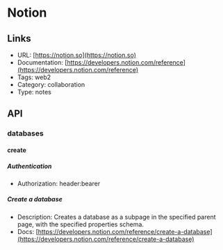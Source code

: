 # Notion

## Links

* URL: [https://notion.so](https://notion.so)
* Documentation: [https://developers.notion.com/reference](https://developers.notion.com/reference)
* Tags: web2
* Category: collaboration
* Type: notes

## API

### databases

#### create

##### Authentication

* Authorization: header:bearer

##### Create a database

* Description: Creates a database as a subpage in the specified parent page, with the specified properties schema.
* Docs: [https://developers.notion.com/reference/create-a-database](https://developers.notion.com/reference/create-a-database)
